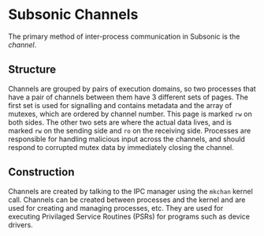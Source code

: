 # Subsonic Channels

The primary method of inter-process communication in Subsonic is the *channel*.

## Structure

Channels are grouped by pairs of execution domains, so two processes that have
a pair of channels between them have 3 different sets of pages.  The first set
is used for signalling and contains metadata and the array of mutexes, which are
ordered by channel number.  This page is marked `rw` on both sides.  The other
two sets are where the actual data lives, and is marked `rw` on the sending side
and `ro` on the receiving side.  Processes are responsible for handling
malicious input across the channels, and should respond to corrupted mutex data
by immediately closing the channel.

## Construction

Channels are created by talking to the IPC manager using the `mkchan` kernel
call.  Channels can be created between processes and the kernel and are used for
creating and managing processes, etc.  They are used for executing Privilaged
Service Routines (PSRs) for programs such as device drivers.
